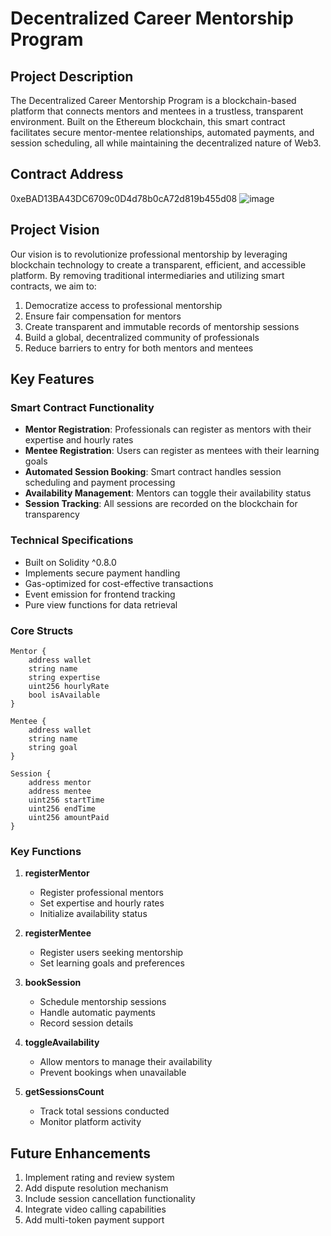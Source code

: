 # Decentralized Career Mentorship Program

## Project Description
The Decentralized Career Mentorship Program is a blockchain-based platform that connects mentors and mentees in a trustless, transparent environment. Built on the Ethereum blockchain, this smart contract facilitates secure mentor-mentee relationships, automated payments, and session scheduling, all while maintaining the decentralized nature of Web3.

## Contract Address
0xeBAD13BA43DC6709c0D4d78b0cA72d819b455d08
![image](https://github.com/user-attachments/assets/2e32d371-8cfb-4f7c-9a42-b97de9b80816)


## Project Vision
Our vision is to revolutionize professional mentorship by leveraging blockchain technology to create a transparent, efficient, and accessible platform. By removing traditional intermediaries and utilizing smart contracts, we aim to:

1. Democratize access to professional mentorship
2. Ensure fair compensation for mentors
3. Create transparent and immutable records of mentorship sessions
4. Build a global, decentralized community of professionals
5. Reduce barriers to entry for both mentors and mentees

## Key Features

### Smart Contract Functionality
- **Mentor Registration**: Professionals can register as mentors with their expertise and hourly rates
- **Mentee Registration**: Users can register as mentees with their learning goals
- **Automated Session Booking**: Smart contract handles session scheduling and payment processing
- **Availability Management**: Mentors can toggle their availability status
- **Session Tracking**: All sessions are recorded on the blockchain for transparency

### Technical Specifications
- Built on Solidity ^0.8.0
- Implements secure payment handling
- Gas-optimized for cost-effective transactions
- Event emission for frontend tracking
- Pure view functions for data retrieval

### Core Structs
```solidity
Mentor {
    address wallet
    string name
    string expertise
    uint256 hourlyRate
    bool isAvailable
}

Mentee {
    address wallet
    string name
    string goal
}

Session {
    address mentor
    address mentee
    uint256 startTime
    uint256 endTime
    uint256 amountPaid
}
```

### Key Functions
1. **registerMentor**
   - Register professional mentors
   - Set expertise and hourly rates
   - Initialize availability status

2. **registerMentee**
   - Register users seeking mentorship
   - Set learning goals and preferences

3. **bookSession**
   - Schedule mentorship sessions
   - Handle automatic payments
   - Record session details

4. **toggleAvailability**
   - Allow mentors to manage their availability
   - Prevent bookings when unavailable

5. **getSessionsCount**
   - Track total sessions conducted
   - Monitor platform activity


## Future Enhancements
1. Implement rating and review system
2. Add dispute resolution mechanism
3. Include session cancellation functionality
4. Integrate video calling capabilities
5. Add multi-token payment support


